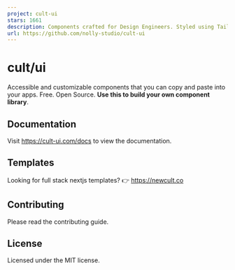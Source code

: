 ```yaml
---
project: cult-ui
stars: 1661
description: Components crafted for Design Engineers. Styled using Tailwind CSS, fully compatible with Shadcn, and easy to integrate—just copy and paste. MIT 🤌
url: https://github.com/nolly-studio/cult-ui
---
```


cult/ui
=======

Accessible and customizable components that you can copy and paste into your apps. Free. Open Source. **Use this to build your own component library**.

Documentation
-------------

Visit https://cult-ui.com/docs to view the documentation.

Templates
---------

Looking for full stack nextjs templates? 👉 https://newcult.co

Contributing
------------

Please read the contributing guide.

License
-------

Licensed under the MIT license.
